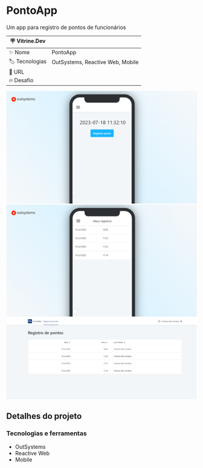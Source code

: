 # PontoApp

Um app para registro de pontos de funcionários 

| :placard: Vitrine.Dev |     |
| -------------  | --- |
| :sparkles: Nome        | PontoApp
| :label: Tecnologias | OutSystems, Reactive Web, Mobile
| :rocket: URL         | 
| :fire: Desafio     | 

<!-- Inserir imagem com a #vitrinedev ao final do link -->
![](https://github.com/AAlan12/PontoApp/blob/main/imgs/thumb.PNG?raw=true#vitrinedev)
![](https://github.com/AAlan12/PontoApp/blob/main/imgs/thumbMobile.PNG?raw=true#vitrinedev)
![](https://github.com/AAlan12/PontoApp/blob/main/imgs/thumbWeb.PNG?raw=true#vitrinedev)

## Detalhes do projeto

### Tecnologias e ferramentas

- OutSystems
- Reactive Web
- Mobile

